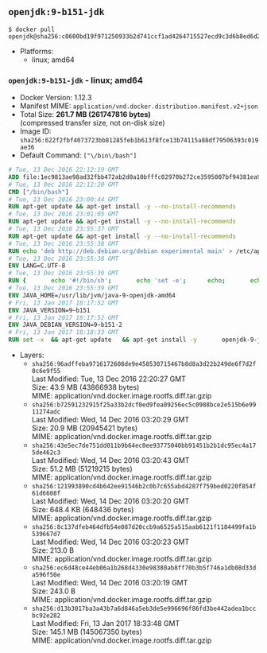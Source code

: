 ## `openjdk:9-b151-jdk`

```console
$ docker pull openjdk@sha256:c0600bd19f971250933b2d741ccf1ad4264715527ecd9c3d6b8ed6d2718ba84b
```

-	Platforms:
	-	linux; amd64

### `openjdk:9-b151-jdk` - linux; amd64

-	Docker Version: 1.12.3
-	Manifest MIME: `application/vnd.docker.distribution.manifest.v2+json`
-	Total Size: **261.7 MB (261747816 bytes)**  
	(compressed transfer size, not on-disk size)
-	Image ID: `sha256:622f2fbf4073723bb81285feb1b613f8fce13b74115a88df79506393c019ae36`
-	Default Command: `["\/bin\/bash"]`

```dockerfile
# Tue, 13 Dec 2016 22:12:19 GMT
ADD file:1ec9813ae98ad32fbb472ab2d0a10bfffc02970b272ce3595007bf94381ea99d in / 
# Tue, 13 Dec 2016 22:12:20 GMT
CMD ["/bin/bash"]
# Tue, 13 Dec 2016 23:00:44 GMT
RUN apt-get update && apt-get install -y --no-install-recommends 		ca-certificates 		curl 		wget 	&& rm -rf /var/lib/apt/lists/*
# Tue, 13 Dec 2016 23:01:05 GMT
RUN apt-get update && apt-get install -y --no-install-recommends 		bzr 		git 		mercurial 		openssh-client 		subversion 				procps 	&& rm -rf /var/lib/apt/lists/*
# Tue, 13 Dec 2016 23:55:37 GMT
RUN apt-get update && apt-get install -y --no-install-recommends 		bzip2 		unzip 		xz-utils 	&& rm -rf /var/lib/apt/lists/*
# Tue, 13 Dec 2016 23:55:38 GMT
RUN echo 'deb http://deb.debian.org/debian experimental main' > /etc/apt/sources.list.d/experimental.list
# Tue, 13 Dec 2016 23:55:38 GMT
ENV LANG=C.UTF-8
# Tue, 13 Dec 2016 23:55:39 GMT
RUN { 		echo '#!/bin/sh'; 		echo 'set -e'; 		echo; 		echo 'dirname "$(dirname "$(readlink -f "$(which javac || which java)")")"'; 	} > /usr/local/bin/docker-java-home 	&& chmod +x /usr/local/bin/docker-java-home
# Tue, 13 Dec 2016 23:55:39 GMT
ENV JAVA_HOME=/usr/lib/jvm/java-9-openjdk-amd64
# Fri, 13 Jan 2017 18:17:52 GMT
ENV JAVA_VERSION=9~b151
# Fri, 13 Jan 2017 18:17:52 GMT
ENV JAVA_DEBIAN_VERSION=9~b151-2
# Fri, 13 Jan 2017 18:18:33 GMT
RUN set -x 	&& apt-get update 	&& apt-get install -y 		openjdk-9-jdk-headless="$JAVA_DEBIAN_VERSION" 	&& rm -rf /var/lib/apt/lists/* 	&& [ "$JAVA_HOME" = "$(docker-java-home)" ]
```

-	Layers:
	-	`sha256:96adffeba9716172608de9e458530715467b8d8a3d22b249de6f7d2f0c6e9f55`  
		Last Modified: Tue, 13 Dec 2016 22:20:27 GMT  
		Size: 43.9 MB (43866938 bytes)  
		MIME: application/vnd.docker.image.rootfs.diff.tar.gzip
	-	`sha256:b72591232915f25a33b2dcf0ed9fea09256ec5c0988bce2e515b6e9911274adc`  
		Last Modified: Wed, 14 Dec 2016 03:20:29 GMT  
		Size: 20.9 MB (20945421 bytes)  
		MIME: application/vnd.docker.image.rootfs.diff.tar.gzip
	-	`sha256:43e5ec7de751dd011b9b64ec0ee93775040bb91451b2b1dc95ec4a175de462c3`  
		Last Modified: Wed, 14 Dec 2016 03:20:43 GMT  
		Size: 51.2 MB (51219215 bytes)  
		MIME: application/vnd.docker.image.rootfs.diff.tar.gzip
	-	`sha256:121993890cd4b642ee91546b2c0b7c655abd4287f759bed0220f854f61d6608f`  
		Last Modified: Wed, 14 Dec 2016 03:20:20 GMT  
		Size: 648.4 KB (648436 bytes)  
		MIME: application/vnd.docker.image.rootfs.diff.tar.gzip
	-	`sha256:8c137dfeb464dfb54e087d20ccb9a6525a515aab6121f1184499fa1b539667d7`  
		Last Modified: Wed, 14 Dec 2016 03:20:23 GMT  
		Size: 213.0 B  
		MIME: application/vnd.docker.image.rootfs.diff.tar.gzip
	-	`sha256:ec6d48ce44eb06a1b268d4330e98380ab8ff70b3b5f746a1db08d33da596f50e`  
		Last Modified: Wed, 14 Dec 2016 03:20:19 GMT  
		Size: 243.0 B  
		MIME: application/vnd.docker.image.rootfs.diff.tar.gzip
	-	`sha256:d13b3017ba3a43b7a6d846a5eb3de5e996696f86fd3be442adea1bccbc92e282`  
		Last Modified: Fri, 13 Jan 2017 18:33:48 GMT  
		Size: 145.1 MB (145067350 bytes)  
		MIME: application/vnd.docker.image.rootfs.diff.tar.gzip
